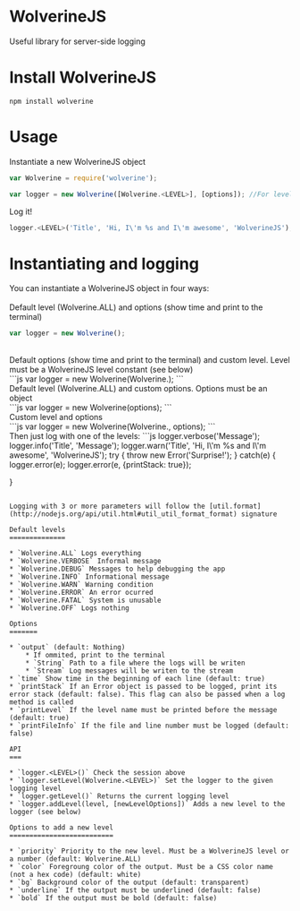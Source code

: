 WolverineJS
===========

Useful library for server-side logging

Install WolverineJS
===================

`npm install wolverine`

Usage
=====

Instantiate a new WolverineJS object

```js
var Wolverine = require('wolverine');

var logger = new Wolverine([Wolverine.<LEVEL>], [options]); //For levels and options check the sessions below
```

Log it!

```js
logger.<LEVEL>('Title', 'Hi, I\'m %s and I\'m awesome', 'WolverineJS');
```

Instantiating and logging
=========================

You can instantiate a WolverineJS object in four ways:
<br/><br/>
Default level (Wolverine.ALL) and options (show time and print to the terminal)
<br/>
```js
var logger = new Wolverine();
```
<br/>
Default options (show time and print to the terminal) and custom level. Level must be a WolverineJS level constant (see below)
<br/>
```js
var logger = new Wolverine(Wolverine.<LEVEL>);
```
<br/>
Default level (Wolverine.ALL) and custom options. Options must be an object
<br/>
```js
var logger = new Wolverine(options);
```
<br/>
Custom level and options
<br/>
```js
var logger = new Wolverine(Wolverine.<LEVEL>, options);
```
<br/>
Then just log with one of the levels:
```js
logger.verbose('Message');
logger.info('Title', 'Message');
logger.warn('Title', 'Hi, I\'m %s and I\'m awesome', 'WolverineJS');
try {
    throw new Error('Surprise!');
}
catch(e) {
    logger.error(e);
    logger.error(e, {printStack: true});

}
```

Logging with 3 or more parameters will follow the [util.format](http://nodejs.org/api/util.html#util_util_format_format) signature

Default levels
==============

* `Wolverine.ALL` Logs everything
* `Wolverine.VERBOSE` Informal message
* `Wolverine.DEBUG` Messages to help debugging the app
* `Wolverine.INFO` Informational message
* `Wolverine.WARN` Warning condition
* `Wolverine.ERROR` An error ocurred
* `Wolverine.FATAL` System is unusable
* `Wolverine.OFF` Logs nothing

Options
=======

* `output` (default: Nothing)
    * If ommited, print to the terminal
    * `String` Path to a file where the logs will be writen
    * `Stream` Log messages will be writen to the stream
* `time` Show time in the beginning of each line (default: true)
* `printStack` If an Error object is passed to be logged, print its error stack (default: false). This flag can also be passed when a log method is called
* `printLevel` If the level name must be printed before the message (default: true)
* `printFileInfo` If the file and line number must be logged (default: false)

API
===

* `logger.<LEVEL>()` Check the session above
* `logger.setLevel(Wolverine.<LEVEL>)` Set the logger to the given logging level
* `logger.getLevel()` Returns the current logging level
* `logger.addLevel(level, [newLevelOptions])` Adds a new level to the logger (see below)

Options to add a new level
==========================

* `priority` Priority to the new level. Must be a WolverineJS level or a number (default: Wolverine.ALL)
* `color` Foregroung color of the output. Must be a CSS color name (not a hex code) (default: white)
* `bg` Background color of the output (default: transparent)
* `underline` If the output must be underlined (default: false)
* `bold` If the output must be bold (default: false)